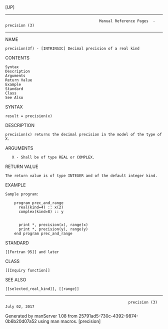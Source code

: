 [UP]

-----------------------------------------------------------------------------------------------------------------------------------
                                              Manual Reference Pages  - precision (3)
-----------------------------------------------------------------------------------------------------------------------------------
                                                                 
NAME

    precision(3f) - [INTRINSIC] Decimal precision of a real kind

CONTENTS

    Syntax
    Description
    Arguments
    Return Value
    Example
    Standard
    Class
    See Also

SYNTAX

    result = precision(x)

DESCRIPTION

    precision(x) returns the decimal precision in the model of the type of X.

ARGUMENTS

       X - Shall be of type REAL or COMPLEX.

RETURN VALUE

    The return value is of type INTEGER and of the default integer kind.

EXAMPLE

    Sample program:

        program prec_and_range
          real(kind=4) :: x(2)
          complex(kind=8) :: y


          print *, precision(x), range(x)
          print *, precision(y), range(y)
        end program prec_and_range



STANDARD

    [[Fortran 95]] and later

CLASS

    [[Inquiry function]]

SEE ALSO

    [[selected_real_kind]], [[range]]

-----------------------------------------------------------------------------------------------------------------------------------

                                                           precision (3)                                              July 02, 2017

Generated by manServer 1.08 from 25791ad5-730c-4392-9874-0b6b20d07a52 using man macros.
                                                            [precision]

